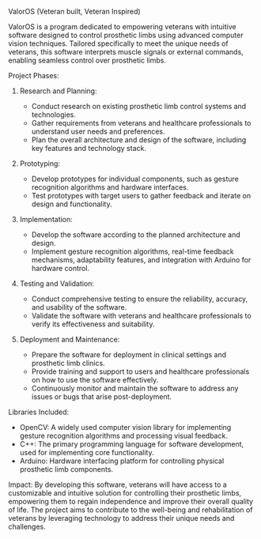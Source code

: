 ValorOS (Veteran built, Veteran Inspired)

ValorOS is a program dedicated to empowering veterans with intuitive software designed to control prosthetic limbs using advanced computer vision techniques. Tailored specifically to meet the unique needs of veterans, this software interprets muscle signals or external commands, enabling seamless control over prosthetic limbs.

Project Phases:
1. Research and Planning:
   - Conduct research on existing prosthetic limb control systems and technologies.
   - Gather requirements from veterans and healthcare professionals to understand user needs and preferences.
   - Plan the overall architecture and design of the software, including key features and technology stack.

2. Prototyping:
   - Develop prototypes for individual components, such as gesture recognition algorithms and hardware interfaces.
   - Test prototypes with target users to gather feedback and iterate on design and functionality.

3. Implementation:
   - Develop the software according to the planned architecture and design.
   - Implement gesture recognition algorithms, real-time feedback mechanisms, adaptability features, and integration with Arduino for hardware control.

4. Testing and Validation:
   - Conduct comprehensive testing to ensure the reliability, accuracy, and usability of the software.
   - Validate the software with veterans and healthcare professionals to verify its effectiveness and suitability.

5. Deployment and Maintenance:
   - Prepare the software for deployment in clinical settings and prosthetic limb clinics.
   - Provide training and support to users and healthcare professionals on how to use the software effectively.
   - Continuously monitor and maintain the software to address any issues or bugs that arise post-deployment.

Libraries Included:
- OpenCV: A widely used computer vision library for implementing gesture recognition algorithms and processing visual feedback.
- C++: The primary programming language for software development, used for implementing core functionality.
- Arduino: Hardware interfacing platform for controlling physical prosthetic limb components.

Impact:
By developing this software, veterans will have access to a customizable and intuitive solution for controlling their prosthetic limbs, empowering them to regain independence and improve their overall quality of life. The project aims to contribute to the well-being and rehabilitation of veterans by leveraging technology to address their unique needs and challenges.
